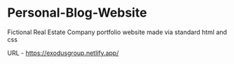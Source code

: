 # Personal-Blog-Website

Fictional Real Estate Company portfolio website made via standard html and css

URL - https://exodusgroup.netlify.app/
